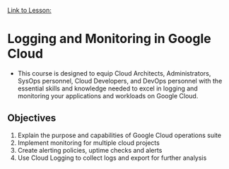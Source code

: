 [Link to Lesson:](https://www.cloudskillsboost.google/paths/15/course_templates/99/video/432477)

# Logging and Monitoring in Google Cloud
- This course is designed to equip Cloud Architects, Administrators, SysOps personnel, Cloud Developers, and DevOps personnel with the essential skills and knowledge needed to excel in logging and monitoring your applications and workloads on Google Cloud.

## Objectives
1. Explain the purpose and capabilities of Google Cloud operations suite
2. Implement monitoring for multiple cloud projects
3. Create alerting policies, uptime checks and alerts
4. Use Cloud Logging to collect logs and export for further analysis

